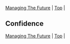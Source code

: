 [Managing The Future](07.html) | [Top](index.html) | 

## Confidence ##  

  

  

  




[Managing The Future](07.html) | [Top](index.html) | 


<!--ignore-->


